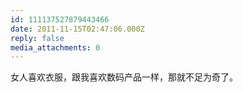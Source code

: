 ```yaml
---
id: 111137527879443466
date: 2011-11-15T02:47:06.000Z
reply: false
media_attachments: 0
---
```


女人喜欢衣服，跟我喜欢数码产品一样，那就不足为奇了。

